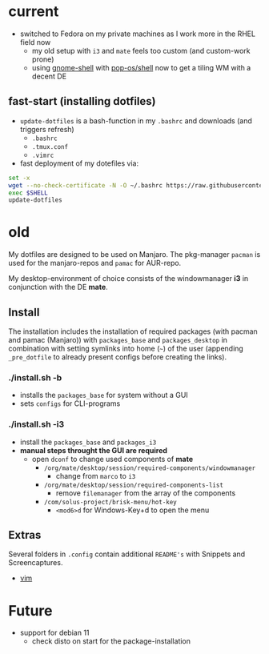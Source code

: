 # current

- switched to Fedora on my private machines as I work more in the RHEL field now
	- my old setup with `i3` and `mate` feels too custom (and custom-work prone)
	- using [gnome-shell](https://github.com/GNOME/gnome-shell) with [pop-os/shell](https://github.com/pop-os/shell) now to get a tiling WM with a decent DE

## fast-start (installing dotfiles)

- `update-dotfiles` is a bash-function in my `.bashrc` and downloads (and triggers refresh)
	- `.bashrc`
	- `.tmux.conf`
	- `.vimrc`
 - fast deployment of my dotefiles via:

```bash
set -x
wget --no-check-certificate -N -O ~/.bashrc https://raw.githubusercontent.com/termnml/dotfiles/main/.bashrc
exec $SHELL
update-dotfiles
```


# old

My dotfiles are designed to be used on Manjaro. The pkg-manager `pacman` is used for the manjaro-repos and `pamac` for AUR-repo.

My desktop-environment of choice consists of the windowmanager **i3** in conjunction with the DE **mate**.

## Install

The installation includes the installation of required packages (with pacman and pamac (Manjaro)) with `packages_base` and `packages_desktop` in combination with setting symlinks into home (`~`) of the user (appending `_pre_dotfile` to already present configs before creating the links).

### ./install.sh -b

- installs the `packages_base` for system without a GUI
- sets `configs` for CLI-programs

### ./install.sh -i3

- install the `packages_base` and `packages_i3`
- **manual steps throught the GUI are required**
	- open `dconf` to change used components of **mate**
		- `/org/mate/desktop/session/required-components/windowmanager`
			- change from `marco` to `i3`
		- `/org/mate/desktop/session/required-components-list`
			- remove `filemanager` from the array of the components
		- `/com/solus-project/brisk-menu/hot-key`
			- `<mod6>d` for Windows-Key+d to open the menu

## Extras

Several folders in `.config` contain additional `README's` with Snippets and Screencaptures.

- [vim](.config/nvim/)

# Future

- support for debian 11
	- check disto on start for the package-installation
